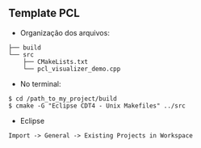 ## Template PCL



- Organização dos arquivos:
```
├── build
└── src
    ├── CMakeLists.txt
    └── pcl_visualizer_demo.cpp
```


- No terminal:
```
$ cd /path_to_my_project/build
$ cmake -G "Eclipse CDT4 - Unix Makefiles" ../src
```


- Eclipse
```
Import -> General -> Existing Projects in Workspace
```
